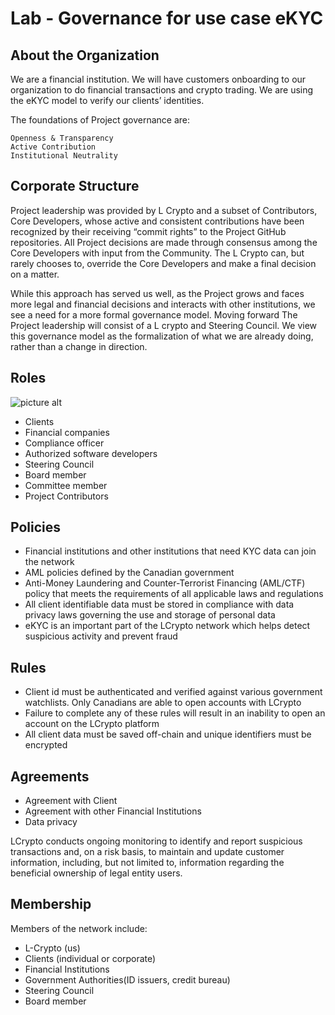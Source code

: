 # Lab - Governance for use case eKYC

## About the Organization
We are a financial institution. We will have customers onboarding to our organization to do financial transactions and crypto trading. We are using the eKYC model to verify our clients’ identities.

The foundations of Project governance are:

    Openness & Transparency
    Active Contribution
    Institutional Neutrality

## Corporate Structure

Project leadership was provided by L Crypto and a subset of Contributors, Core Developers, whose active and consistent contributions have been recognized by their receiving “commit rights” to the Project GitHub repositories. All Project decisions are made through consensus among the Core Developers with input from the Community. The L Crypto can, but rarely chooses to, override the Core Developers and make a final decision on a matter.

While this approach has served us well, as the Project grows and faces more legal and financial decisions and interacts with other institutions, we see a need for a more formal governance model. Moving forward The Project leadership will consist of a L crypto and Steering Council. We view this governance model as the formalization of what we are already doing, rather than a change in direction.

## Roles
![picture alt](https://github.com/elaquiambao/eKYC-Governance/edit/main/Roles.jpg)

* Clients
* Financial companies
* Compliance officer
* Authorized software developers
* Steering Council
* Board member
* Committee member
* Project Contributors


## Policies
* Financial institutions and other institutions that need KYC data can join the network
* AML policies defined by the Canadian government
* Anti-Money Laundering and Counter-Terrorist Financing (AML/CTF) policy that meets the requirements of all applicable laws and regulations
* All client identifiable data must be stored in compliance with data privacy laws governing the use and storage of personal data
* eKYC is an important part of the LCrypto network which helps detect suspicious activity and prevent fraud

## Rules
* Client id must be authenticated and verified against various government watchlists. Only Canadians are able to open accounts with LCrypto
* Failure to complete any of these rules will result in an inability to open an account on the LCrypto platform
* All client data must be saved off-chain and unique identifiers must be encrypted


## Agreements
* Agreement with Client
* Agreement with other Financial Institutions
* Data privacy

LCrypto conducts ongoing monitoring to identify and report suspicious transactions and, on a risk basis, to maintain and update customer information, including, but not limited to, information regarding the beneficial ownership of legal entity users.


## Membership
Members of the network include:
* L-Crypto (us)
* Clients (individual or corporate)
* Financial Institutions
* Government Authorities(ID issuers, credit bureau)
* Steering Council
* Board member
